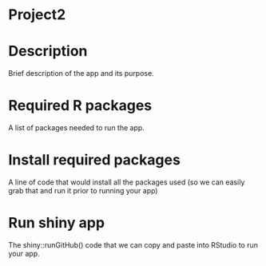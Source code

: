 # Project2

# Description
Brief description of the app and its purpose.

# Required R packages
A list of packages needed to run the app.

# Install required packages
A line of code that would install all the packages used (so we can easily grab that and run it prior to
running your app)

# Run shiny app
The shiny::runGitHub() code that we can copy and paste into RStudio to run your app.
